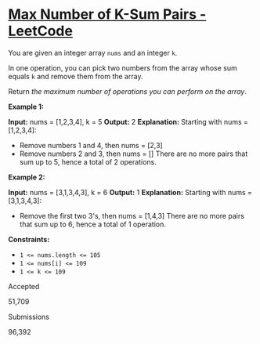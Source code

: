 # [Max Number of K-Sum Pairs - LeetCode](https://leetcode.com/problems/max-number-of-k-sum-pairs/)

You are given an integer array `nums` and an integer `k`.

In one operation, you can pick two numbers from the array whose sum equals `k` and remove them from the array.

Return _the maximum number of operations you can perform on the array_.

**Example 1:**

**Input:** nums = \[1,2,3,4\], k = 5
**Output:** 2
**Explanation:** Starting with nums = \[1,2,3,4\]:
- Remove numbers 1 and 4, then nums = \[2,3\]
- Remove numbers 2 and 3, then nums = \[\]
There are no more pairs that sum up to 5, hence a total of 2 operations.

**Example 2:**

**Input:** nums = \[3,1,3,4,3\], k = 6
**Output:** 1
**Explanation:** Starting with nums = \[3,1,3,4,3\]:
- Remove the first two 3's, then nums = \[1,4,3\]
There are no more pairs that sum up to 6, hence a total of 1 operation.

**Constraints:**

*   `1 <= nums.length <= 105`
*   `1 <= nums[i] <= 109`
*   `1 <= k <= 109`

Accepted

51,709

Submissions

96,392